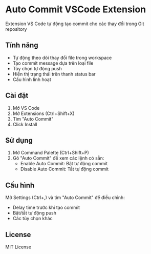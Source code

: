 # Auto Commit VSCode Extension

Extension VS Code tự động tạo commit cho các thay đổi trong Git repository

## Tính năng

- Tự động theo dõi thay đổi file trong workspace
- Tạo commit message dựa trên loại file
- Tùy chọn tự động push
- Hiển thị trạng thái trên thanh status bar
- Cấu hình linh hoạt

## Cài đặt

1. Mở VS Code
2. Mở Extensions (Ctrl+Shift+X)
3. Tìm "Auto Commit"
4. Click Install

## Sử dụng

1. Mở Command Palette (Ctrl+Shift+P)
2. Gõ "Auto Commit" để xem các lệnh có sẵn:
   - Enable Auto Commit: Bật tự động commit
   - Disable Auto Commit: Tắt tự động commit

## Cấu hình

Mở Settings (Ctrl+,) và tìm "Auto Commit" để điều chỉnh:
- Delay time trước khi tạo commit
- Bật/tắt tự động push
- Các tùy chọn khác

## License

MIT License